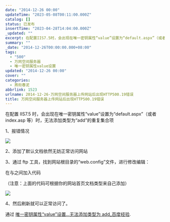 ```yaml
---
date: "2014-12-26 00:00"
updateTime: "2023-05-08T00:11:00.000Z"
catalog: []
status: 已发布
insertTime: "2023-04-28T14:04:00.000Z"
_updated: ""
excerpt: 在配置IIS7.5时，会出现在唯一密钥属性“value”设置为“default.aspx”（或者index.asp等）时，无法添加类型为“add”的重复集合项
summary: ""
_date: "2014-12-26T00:00:00.000+08:00"
tags:
  - "500"
  - 万网空间服务器
  - 唯一密钥属性value设置
updated: "2014-12-26 00:00"
cover: ""
categories:
  - 燕衔春泥
abbrlink: 1523
urlname: 2014-12-26-万网空间服务器上传网站后出现HTTP500.19错误
title: 万网空间服务器上传网站后出现HTTP500.19错误
---
```


在配置 IIS7.5 时，会出现在唯一密钥属性“value”设置为“default.aspx”（或者 index.asp 等）时，无法添加类型为“add”的重复集合项

1、报错情况

![](https://image.bmqy.net/upload/Fto5o-5ea0sNMlW_75VgGJCv2AcJ.jpg)

2、添加了默认文档依然无妨正常访问网站

3、通过 ftp 工具，找到网站根目录的“web.config”文件，进行修改编辑：

在与之间加入代码

（注意：上面的代码可根据你的网站首页文档类型来自己添加）

![](https://image.bmqy.net/upload/Fto5o-5ea0sNMlW_75VgGJCv2AcJ.jpg)

4、然后刷新就可以正常访问了。

通过 [唯一密钥属性“value”设置…无法添加类型为 add\_百度经验](http://jingyan.baidu.com/article/20095761a4e051cb0721b41c.html).
